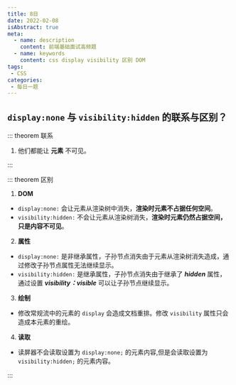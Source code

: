 ```yaml
---
title: 8日
date: 2022-02-08
isAbstract: true
meta:
  - name: description
    content: 前端基础面试高频题
  - name: keywords
    content: css display visibility 区别 DOM
tags:
 - CSS
categories:
 - 每日一题
---
```


## `display:none` 与 `visibility:hidden` 的联系与区别？

<!-- more -->

::: theorem 联系

1. 他们都能让 **元素** 不可见。

:::


::: theorem 区别

1. **DOM**
+ `display:none:` 会让元素从渲染树中消失，**渲染时元素不占据任何空间**。
+ `visibility:hidden:` 不会让元素从渲染树消失，**渲染时元素仍然占据空间，只是内容不可见**。

2. **属性**
+ `display:none:` 是非继承属性，子孙节点消失由于元素从渲染树消失造成，通过修改子孙节点属性无法继续显示。
+ `visibility:hidden:` 是继承属性，子孙节点消失由于继承了 ***hidden*** 属性，通过设置 ***visibility：visible*** 可以让子孙节点继续显示。

3. **绘制**
- 修改常规流中的元素的 `display` 会造成文档重排。修改 `visibility` 属性只会造成本元素的重绘。

4. **读取**
- 读屏器不会读取设置为 `display:none;` 的元素内容,但是会读取设置为 `visibility:hidden;` 的元素内容。

:::